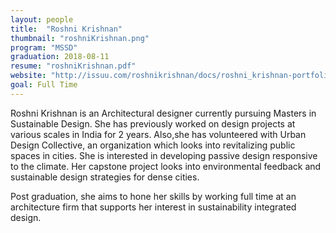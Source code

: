 ```yaml
---
layout: people
title:  "Roshni Krishnan"
thumbnail: "roshniKrishnan.png"
program: "MSSD"
graduation: 2018-08-11
resume: "roshniKrishnan.pdf"
website: "http://issuu.com/roshnikrishnan/docs/roshni_krishnan-portfolio"
goal: Full Time
---
```


Roshni Krishnan is an Architectural designer currently pursuing Masters in Sustainable Design. She has previously worked on design projects at various scales in India for 2 years. Also,she has volunteered with Urban Design Collective, an organization which looks into revitalizing public spaces in cities. She is interested in developing passive design responsive to the climate. Her capstone project looks into environmental feedback and sustainable design strategies for dense cities.

Post graduation, she aims to hone her skills by working full time at an architecture firm that supports her interest in sustainability integrated design.
